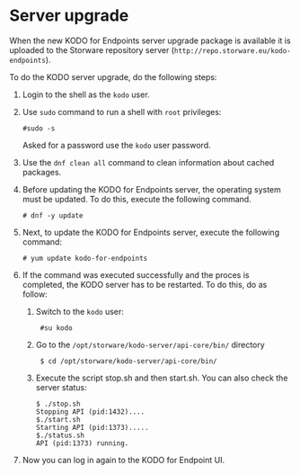 # Server upgrade

When the new KODO for Endpoints server upgrade package is available it is uploaded to the Storware repository server \(`http://repo.storware.eu/kodo-endpoints`\). 

To do the KODO server upgrade, do the following steps:

1. Login to the shell as the `kodo` user.
2. Use `sudo` command to run a shell with `root` privileges:

   ```text
   #sudo -s
   ```

   Asked for a password use the `kodo` user password.

3. Use the `dnf clean all` command to clean information about cached packages.
4. Before updating the KODO for Endpoints server, the operating system must be updated. To do this, execute the following command.

   ```
   # dnf -y update
   ```

5. Next, to update the KODO for Endpoints server, execute the following command: 

   ```
   # yum update kodo-for-endpoints
   ```

6. If the command was executed successfully and the proces is completed, the KODO server has to be restarted. To do this, do as follow:
   1. Switch to the `kodo` user:

      ```
       #su kodo
      ```

   2. Go to the `/opt/storware/kodo-server/api-core/bin/` directory

      ```
       $ cd /opt/storware/kodo-server/api-core/bin/
      ```

   3. Execute the script stop.sh and then start.sh. You can also check the server status:

      ```
      $ ./stop.sh
      Stopping API (pid:1432)....
      $./start.sh
      Starting API (pid:1373).....
      $./status.sh
      API (pid:1373) running.
      ```
7. Now you can log in again to the KODO for Endpoint UI.

